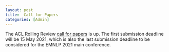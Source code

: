 ```yaml
---
layout: post
title:  Call for Papers
categories: [Admin]
---
```


The ACL Rolling Review [call for papers](https://aclrollingreview.org/cfp) is up. The first submission deadline will be 15 May 2021, which is also the last submission deadline to be considered for the EMNLP 2021 main conference.
